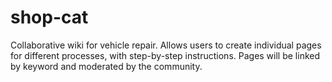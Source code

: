 # shop-cat

Collaborative wiki for vehicle repair. 
Allows users to create individual pages for different processes, with step-by-step instructions. 
Pages will be linked by keyword and moderated by the community.
